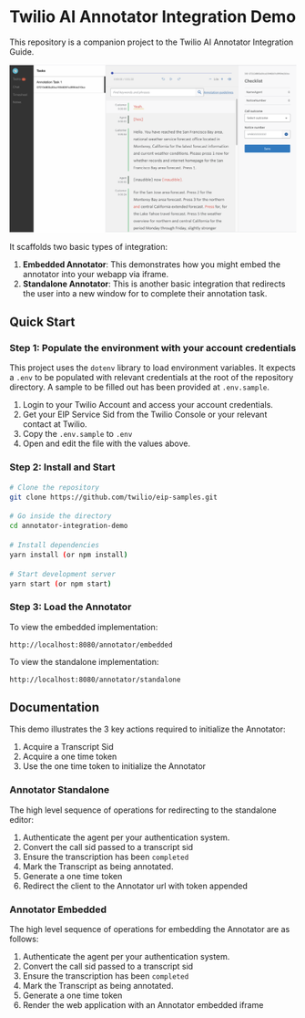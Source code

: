 # Twilio AI Annotator Integration Demo

This repository is a companion project to the Twilio AI Annotator Integration Guide.  

![Annotator Integration Demo Screenshot](/annotator-integration-demo/public/img/screenshot.png)

It scaffolds two basic types of integration:
1. **Embedded Annotator**: This demonstrates how you might embed the annotator into your webapp via iframe.
2. **Standalone Annotator**: This is another basic integration that redirects the user into a new window for to complete their annotation task.

## Quick Start

### Step 1: Populate the environment with your account credentials
This project uses the `dotenv` library to load environment variables. It expects a `.env` to be populated with relevant credentials at the root of the repository directory. A sample to be filled out has been provided at `.env.sample`.

1. Login to your Twilio Account and access your account credentials.
2. Get your EIP Service Sid from the Twilio Console or your relevant contact at Twilio.
3. Copy the `.env.sample` to `.env`
4. Open and edit the file with the values above.

### Step 2: Install and Start
```bash
# Clone the repository
git clone https://github.com/twilio/eip-samples.git

# Go inside the directory
cd annotator-integration-demo

# Install dependencies
yarn install (or npm install)

# Start development server
yarn start (or npm start)
```

### Step 3: Load the Annotator

To view the embedded implementation:
```
http://localhost:8080/annotator/embedded
```

To view the standalone implementation:
```
http://localhost:8080/annotator/standalone
```

## Documentation

This demo illustrates the 3 key actions required to initialize the Annotator:  
1. Acquire a Transcript Sid
2. Acquire a one time token
3. Use the one time token to initialize the Annotator

### Annotator Standalone

The high level sequence of operations for redirecting to the standalone editor:  
1. Authenticate the agent per your authentication system.
2. Convert the call sid passed to a transcript sid
3. Ensure the transcription has been `completed`
4. Mark the Transcript as being annotated.
5. Generate a one time token
6. Redirect the client to the Annotator url with token appended

### Annotator Embedded

The high level sequence of operations for embedding the Annotator are as follows:  
1. Authenticate the agent per your authentication system.
2. Convert the call sid passed to a transcript sid
3. Ensure the transcription has been `completed`
4. Mark the Transcript as being annotated.
5. Generate a one time token
6. Render the web application with an Annotator embedded iframe
